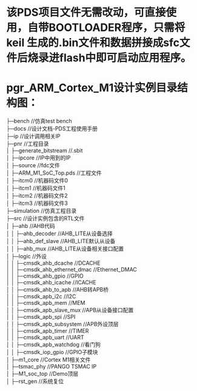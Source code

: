 ﻿# 该PDS项目文件无需改动，可直接使用，自带BOOTLOADER程序，只需将keil 生成的.bin文件和数据拼接成sfc文件后烧录进flash中即可启动应用程序。  

# pgr_ARM_Cortex_M1设计实例目录结构图：  

├─bench                           //仿真test bench   
├─docs                            //设计文档-PDS工程使用手册  
├─ip                              //设计调用相关IP   
├─pnr                             //工程目录                   
│  ├─generate_bitstream           //.sbit  
│  ├─ipcore                       //IP中用到的IP  
│  ├─source                       //fdc文件  
│  ├─ARM_M1_SoC_Top.pds           //工程文件  
│  ├─itcm0                        //机器码文件0  
│  ├─itcm1                        //机器码文件1  
│  ├─itcm2                        //机器码文件2  
│  ├─itcm3                        //机器码文件3  
├─simulation                      //仿真工程目录  
├─src                             //设计实例包含的RTL文件  
│  ├─ahb                          //AHB代码  
│  │  ├─ahb_decoder               //AHB_LITE从设备选择  
│  │  ├─ahb_def_slave             //AHB_LITE默认从设备  
│  │  ├─ahb_mux                   //AHB_LITE从设备相关接口配置  
│  ├─logic                        //外设  
│  │  ├─cmsdk_ahb_dcache          //DCACHE  
│  │  ├─cmsdk_ahb_ethernet_dmac   //Ethernet_DMAC  
│  │  ├─cmsdk_ahb_gpio            //GPIO  
│  │  ├─cmsdk_ahb_icache          //ICACHE  
│  │  ├─cmsdk_ahb_to_apb          //AHB转APB桥  
│  │  ├─cmsdk_apb_i2c             //I2C  
│  │  ├─cmsdk_apb_mem             //MEM  
│  │  ├─cmsdk_apb_slave_mux       //APB从设备接口配置  
│  │  ├─cmsdk_apb_spi             //SPI  
│  │  ├─cmsdk_apb_subsystem       //APB外设顶层  
│  │  ├─cmsdk_apb_timer           //TIMER  
│  │  ├─cmsdk_apb_uart            //UART  
│  │  ├─cmsdk_apb_watchdog        //看门狗  
│  │  ├─cmsdk_iop_gpio            //GPIO子模块  
│  ├─m1_core                      //Cortex M1相关文件  
│  ├─tsmac_phy                    //PANGO TSMAC IP  
│  ├─M1_soc_top                   //Demo顶层  
│  ├─rst_gen                      //系统复位 

